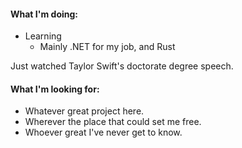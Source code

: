 
#### What I'm doing:
- Learning
  * Mainly .NET for my job, and Rust

Just watched Taylor Swift's doctorate degree speech. 

#### What I'm looking for:

- Whatever great project here.
- Wherever the place that could set me free.
- Whoever great I've never get to know.

